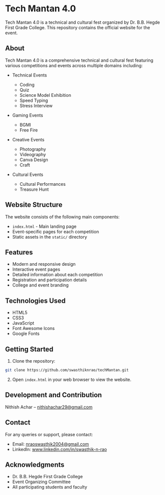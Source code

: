 # Tech Mantan 4.0

Tech Mantan 4.0 is a technical and cultural fest organized by Dr. B.B. Hegde First Grade College. This repository contains the official website for the event.

## About

Tech Mantan 4.0 is a comprehensive technical and cultural fest featuring various competitions and events across multiple domains including:

- Technical Events
  - Coding
  - Quiz
  - Science Model Exhibition
  - Speed Typing
  - Stress Interview

- Gaming Events
  - BGMI
  - Free Fire

- Creative Events
  - Photography
  - Videography
  - Canva Design
  - Craft

- Cultural Events
  - Cultural Performances
  - Treasure Hunt

## Website Structure

The website consists of the following main components:

- `index.html` - Main landing page
- Event-specific pages for each competition
- Static assets in the `static/` directory

## Features

- Modern and responsive design
- Interactive event pages
- Detailed information about each competition
- Registration and participation details
- College and event branding

## Technologies Used

- HTML5
- CSS3
- JavaScript
- Font Awesome Icons
- Google Fonts

## Getting Started

1. Clone the repository:
```bash
git clone https://github.com/swasthiknrao/techMantan.git
```

2. Open `index.html` in your web browser to view the website.

## Development and Contribution

Nithish Achar – nithishachar29@gmail.com


## Contact

For any queries or support, please contact:
- Email: nraoswasthik2004@gmail.com
- LinkedIn: www.linkedin.com/in/swasthik-n-rao

## Acknowledgments

- Dr. B.B. Hegde First Grade College
- Event Organizing Committee
- All participating students and faculty 
